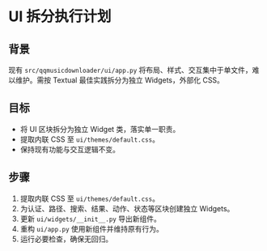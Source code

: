 # UI 拆分执行计划

## 背景
现有 `src/qqmusicdownloader/ui/app.py` 将布局、样式、交互集中于单文件，难以维护。需按 Textual 最佳实践拆分为独立 Widgets，外部化 CSS。

## 目标
- 将 UI 区块拆分为独立 Widget 类，落实单一职责。
- 提取内联 CSS 至 `ui/themes/default.css`。
- 保持现有功能与交互逻辑不变。

## 步骤
1. 提取内联 CSS 至 `ui/themes/default.css`。
2. 为认证、路径、搜索、结果、动作、状态等区块创建独立 Widgets。
3. 更新 `ui/widgets/__init__.py` 导出新组件。
4. 重构 `ui/app.py` 使用新组件并维持原有行为。
5. 运行必要检查，确保无回归。

